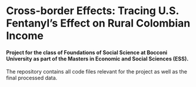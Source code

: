 # Cross-border Effects: Tracing U.S. Fentanyl’s Effect on Rural Colombian Income
#### Project for the class of Foundations of Social Science at Bocconi University as part of the Masters in Economic and Social Sciences (ESS). 
The repository contains all code files relevant for the project as well as the final processed data.

